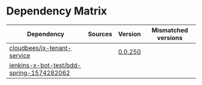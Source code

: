 # Dependency Matrix

Dependency | Sources | Version | Mismatched versions
---------- | ------- | ------- | -------------------
[cloudbees/jx-tenant-service](https://github.com/cloudbees/jx-tenant-service) |  | [0.0.250](https://github.com/cloudbees/jx-tenant-service/releases/tag/v0.0.250) | 
[jenkins-x-bot-test/bdd-spring-1574282062](https://github.com/jenkins-x-bot-test/bdd-spring-1574282062.git) |  | []() | 

